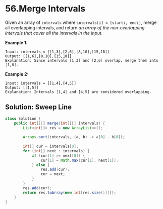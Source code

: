 # 56.Merge Intervals

Given an array of `intervals` where `intervals[i] = [starti, endi]`, merge all overlapping intervals, and return *an array of the non-overlapping intervals that cover all the intervals in the input*.

 

**Example 1:**

```
Input: intervals = [[1,3],[2,6],[8,10],[15,18]]
Output: [[1,6],[8,10],[15,18]]
Explanation: Since intervals [1,3] and [2,6] overlap, merge them into [1,6].
```

**Example 2:**

```
Input: intervals = [[1,4],[4,5]]
Output: [[1,5]]
Explanation: Intervals [1,4] and [4,5] are considered overlapping.
```





## Solution: Sweep Line

```java
class Solution {
    public int[][] merge(int[][] intervals) {
        List<int[]> res = new ArrayList<>();
        
        Arrays.sort(intervals, (a, b) -> a[0] - b[0]);
        
        int[] cur = intervals[0];
        for (int[] next : intervals) {
            if (cur[1] >= next[0]) {
                cur[1] = Math.max(cur[1], next[1]);
            } else {
                res.add(cur);
                cur = next;
            }
        }
        res.add(cur);
        return res.toArray(new int[res.size()][]);
    }
}
```

